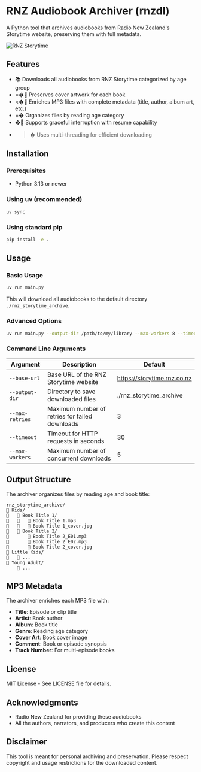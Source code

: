 # RNZ Audiobook Archiver (rnzdl)

A Python tool that archives audiobooks from Radio New Zealand's Storytime website, preserving them with full metadata.

![RNZ Storytime](https://storytime.rnz.co.nz/static/storytimeDesktop-b969af44f15aab4328ec50ece4bfb0a3.jpg)

## Features

- 📚 Downloads all audiobooks from RNZ Storytime categorized by age group
- =� Preserves cover artwork for each book
- <� Enriches MP3 files with complete metadata (title, author, album art, etc.)
- =� Organizes files by reading age category
- � Supports graceful interruption with resume capability
- >� Uses multi-threading for efficient downloading

## Installation

### Prerequisites
- Python 3.13 or newer

### Using uv (recommended)

```bash
uv sync
```

### Using standard pip

```bash
pip install -e .
```

## Usage

### Basic Usage

```bash
uv run main.py
```

This will download all audiobooks to the default directory `./rnz_storytime_archive`.

### Advanced Options

```bash
uv run main.py --output-dir /path/to/my/library --max-workers 8 --timeout 60
```

### Command Line Arguments

| Argument | Description | Default |
|----------|-------------|---------|
| `--base-url` | Base URL of the RNZ Storytime website | https://storytime.rnz.co.nz |
| `--output-dir` | Directory to save downloaded files | ./rnz_storytime_archive |
| `--max-retries` | Maximum number of retries for failed downloads | 3 |
| `--timeout` | Timeout for HTTP requests in seconds | 30 |
| `--max-workers` | Maximum number of concurrent downloads | 5 |

## Output Structure

The archiver organizes files by reading age and book title:

```
rnz_storytime_archive/
   Kids/
      Book Title 1/
         Book Title 1.mp3
         Book Title 1_cover.jpg
      Book Title 2/
          Book Title 2_E01.mp3
          Book Title 2_E02.mp3
          Book Title 2_cover.jpg
   Little Kids/
      ...
   Young Adult/
       ...
```

## MP3 Metadata

The archiver enriches each MP3 file with:
- **Title**: Episode or clip title
- **Artist**: Book author
- **Album**: Book title
- **Genre**: Reading age category
- **Cover Art**: Book cover image
- **Comment**: Book or episode synopsis
- **Track Number**: For multi-episode books


## License

MIT License - See LICENSE file for details.

## Acknowledgments

- Radio New Zealand for providing these audiobooks
- All the authors, narrators, and producers who create this content

## Disclaimer

This tool is meant for personal archiving and preservation. Please respect copyright and usage restrictions for the downloaded content.
